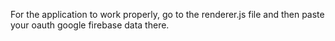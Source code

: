 For the application to work properly, go to the renderer.js file and then paste your oauth google firebase data there.
